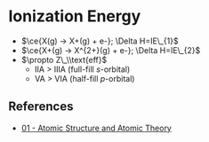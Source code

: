 # Ionization Energy

* $\ce{X(g) -> X+(g) + e-}; \Delta H=IE\_{1}$
* $\ce{X+(g) -> X^{2+}(g) + e-}; \Delta H=IE\_{2}$
* $\propto Z\_\\text{eff}$
  * IIA > IIIA (full-fill $s$-orbital)
  * VA > VIA (half-fill $p$-orbital)

## References

* [01 - Atomic Structure and Atomic Theory](../../../../../../00%20-%20Summary/SCCH105%20-%20General%20Chemistry/01%20-%20Atomic%20Structure%20and%20Atomic%20Theory.md)
